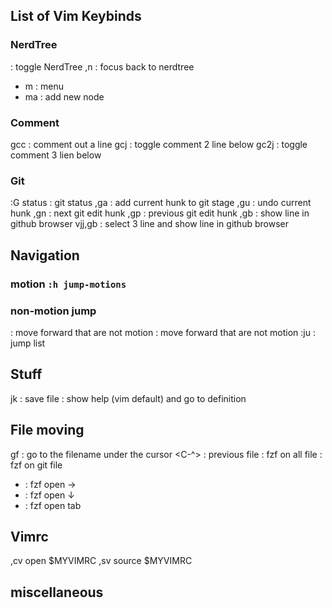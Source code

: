 ## List of Vim Keybinds

### NerdTree
<C-a> : toggle NerdTree
,n    : focus back to nerdtree
 - m  : menu
 - ma : add new node

### Comment
gcc   : comment out a line
gcj   : toggle comment 2 line below
gc2j  : toggle comment 3 lien below

### Git
:G status : git status
,ga   : add current hunk to git stage
,gu   : undo current hunk
,gn   : next git edit hunk
,gp   : previous git edit hunk
,gb   : show line in github browser
vjj,gb   : select 3 line and show line in github browser

## Navigation
### motion `:h jump-motions`

### non-motion jump
<c-o> : move forward that are not motion
<c-i> : move forward that are not motion
:ju : jump list

## Stuff
jk    : save file
<s-k> : show help (vim default) and go to definition

## File moving
gf    : go to the filename under the cursor
<C-^> : previous file
<C-f> : fzf on all file
<C-p> : fzf on git file
 - <C-x> : fzf open →
 - <C-v> : fzf open ↓
 - <C-t> : fzf open tab

## Vimrc
,cv open $MYVIMRC
,sv source $MYVIMRC


## miscellaneous
